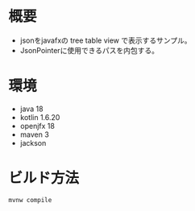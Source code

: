 # 概要

* jsonをjavafxの tree table view で表示するサンプル。
* JsonPointerに使用できるパスを内包する。

# 環境

* java 18
* kotlin 1.6.20
* openjfx 18
* maven 3
* jackson

# ビルド方法

```powershell
mvnw compile

```